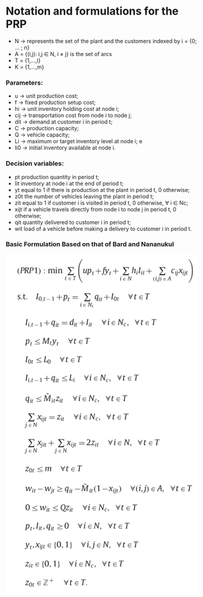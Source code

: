 # Notation and formulations for the PRP


 - N -> represents the set of the plant and the customers indexed by i = {0; … ; n}
 - A = {(i,j): i,j ∈ N, i ≠ j} is the set of arcs
 - T = {1,...,l}
 - K = {1,...,m} 

### Parameters:
 - u -> unit production cost;
 - f -> fixed production setup cost;
 - hi -> unit inventory holding cost at node i;
 - cij -> transportation cost from node i to node j;
 - dit -> demand at customer i in period t;
 - C -> production capacity;
 - Q -> vehicle capacity;
 - Li -> maximum or target inventory level at node i; e
 - Ii0 -> initial inventory available at node i.

### Decision variables:

 - pt production quantity in period t;
 - Iit inventory at node i at the end of period t;
 - yt equal to 1 if there is production at the plant in period t, 0 otherwise;
 - z0t the number of vehicles leaving the plant in period t;
 - zit equal to 1 if customer i is visited in period t, 0 otherwise, ∀ i ∈ Nc;
 - xijt if a vehicle travels directly from node i to node j in period t, 0 otherwise;
 - qit quantity delivered to customer i in period t;
 - wit load of a vehicle before making a delivery to customer i in period t.

### Basic Formulation Based on that of Bard and Nananukul 
 ![alt text](./imgs/PRP1.png)
